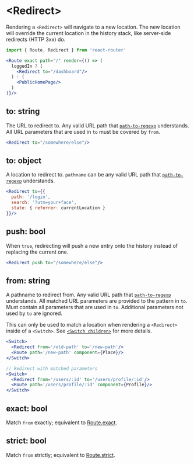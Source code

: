 # &lt;Redirect>

Rendering a `<Redirect>` will navigate to a new location. The new location will override the current location in the history stack, like server-side redirects (HTTP 3xx) do.

```jsx
import { Route, Redirect } from 'react-router'

<Route exact path="/" render={() => (
  loggedIn ? (
    <Redirect to="/dashboard"/>
  ) : (
    <PublicHomePage/>
  )
)}/>
```

## to: string

The URL to redirect to. Any valid URL path that [`path-to-regexp`](https://www.npmjs.com/package/path-to-regexp) understands.
All URL parameters that are used in `to` must be covered by `from`.

```jsx
<Redirect to="/somewhere/else"/>
```

## to: object

A location to redirect to. `pathname` can be any valid URL path that [`path-to-regexp`](https://www.npmjs.com/package/path-to-regexp) understands.

```jsx
<Redirect to={{
  path: '/login',
  search: '?utm=your+face',
  state: { referrer: currentLocation }
}}/>
```

## push: bool

When `true`, redirecting will push a new entry onto the history instead of replacing the current one.

```jsx
<Redirect push to="/somewhere/else"/>
```

## from: string

A pathname to redirect from. Any valid URL path that [`path-to-regexp`](https://www.npmjs.com/package/path-to-regexp) understands.
All matched URL parameters are provided to the pattern in `to`. Must contain all parameters that are used in `to`. Additional parameters not used by `to` are ignored. 

This can only be used to match a location when rendering a `<Redirect>` inside of a `<Switch>`. See [`<Switch children>`](./Switch.md#children-node) for more details.

```jsx
<Switch>
  <Redirect from='/old-path' to='/new-path'/>
  <Route path='/new-path' component={Place}/>
</Switch>
```

```jsx
// Redirect with matched parameters
<Switch>
  <Redirect from='/users/:id' to='/users/profile/:id'/>
  <Route path='/users/profile/:id' component={Profile}/>
</Switch>
```

## exact: bool

Match `from` exactly; equivalent to [Route.exact](./Route.md#exact-bool).

## strict: bool

Match `from` strictly; equivalent to [Route.strict](./Route.md#strict-bool).
